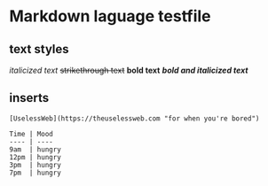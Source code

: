 Markdown laguage testfile
=========
text styles
----------
_italicized text_
	~~strikethrough text~~
	__bold text__
	___bold and italicized text___
## inserts ##
	[UselessWeb](https://theuselessweb.com "for when you're bored")
	
	Time | Mood
	---- | ----
	9am  | hungry
	12pm | hungry
	3pm  | hungry
	7pm  | hungry
	
